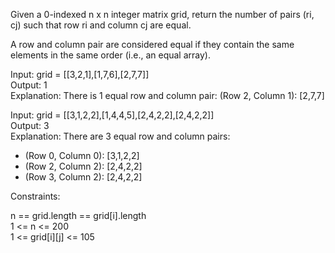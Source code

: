 Given a 0-indexed n x n integer matrix grid, return the number of pairs (ri, cj) such that row ri and column cj are equal.

A row and column pair are considered equal if they contain the same elements in the same order (i.e., an equal array).

Input: grid = [[3,2,1],[1,7,6],[2,7,7]] <br/>
Output: 1 <br/>
Explanation: There is 1 equal row and column pair: (Row 2, Column 1): [2,7,7]


Input: grid = [[3,1,2,2],[1,4,4,5],[2,4,2,2],[2,4,2,2]] <br/>
Output: 3 <br/>
Explanation: There are 3 equal row and column pairs:
- (Row 0, Column 0): [3,1,2,2]
- (Row 2, Column 2): [2,4,2,2]
- (Row 3, Column 2): [2,4,2,2]


Constraints:

n == grid.length == grid[i].length <br/>
1 <= n <= 200 <br/>
1 <= grid[i][j] <= 105
